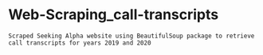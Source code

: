 # Web-Scraping_call-transcripts

	Scraped Seeking Alpha website using BeautifulSoup package to retrieve call transcripts for years 2019 and 2020
